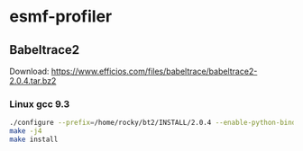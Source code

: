 # esmf-profiler

## Babeltrace2

Download:
https://www.efficios.com/files/babeltrace/babeltrace2-2.0.4.tar.bz2

### Linux gcc 9.3

```bash
./configure --prefix=/home/rocky/bt2/INSTALL/2.0.4 --enable-python-bindings --enable-python-plugins --disable-debug-info --enable-compile-warnings=no
make -j4
make install
```
